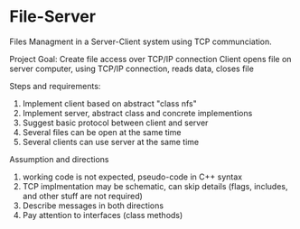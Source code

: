 # File-Server
Files Managment in a Server-Client system using TCP communciation. 

Project Goal:
Create file access over TCP/IP connection
Client opens file on server computer, using TCP/IP connection, reads data, closes file

Steps and requirements:
1. Implement client based on abstract "class nfs"
2. Implement server, abstract class and concrete implementions
3. Suggest basic protocol between client and server
4. Several files can be open at the same time
5. Several clients can use server at the same time

Assumption and directions
1. working code is not expected, pseudo-code in C++ syntax
2. TCP implmentation may be schematic, can skip details (flags, includes, and other stuff are not required)
3. Describe messages in both directions
4. Pay attention to interfaces (class methods)

